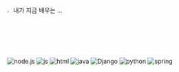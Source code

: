<summary>
  <img src="https://raw.githubusercontent.com/Tarikul-Islam-Anik/Animated-Fluent-Emojis/master/Emojis/Hand%20gestures/Eyes.png" alt="Eyes" width="2%" /> 내가 지금 배우는 ... 
</summary>
   <br>

![node.js](https://img.shields.io/badge/Node.js-339933?style=for-the-badge&logo=Node.js&logoColor=white)
![js](https://img.shields.io/badge/JavaScript-F7DF1E?style=for-the-badge&logo=JavaScript&logoColor=white) ![html](https://img.shields.io/badge/HTML5-E34F26?style=for-the-badge&logo=html5&logoColor=white) 
![java](https://img.shields.io/badge/Java-ED8B00?style=for-the-badge&logo=openjdk&logoColor=white) 
![Django](https://img.shields.io/badge/Django-092E20?style=for-the-badge&logo=Django&logoColor=white)  ![python](https://img.shields.io/badge/Python-14354C?style=for-the-badge&logo=python&logoColor=white) 
 ![spring](https://img.shields.io/badge/Spring-6DB33F?style=for-the-badge&logo=spring&logoColor=white) 

